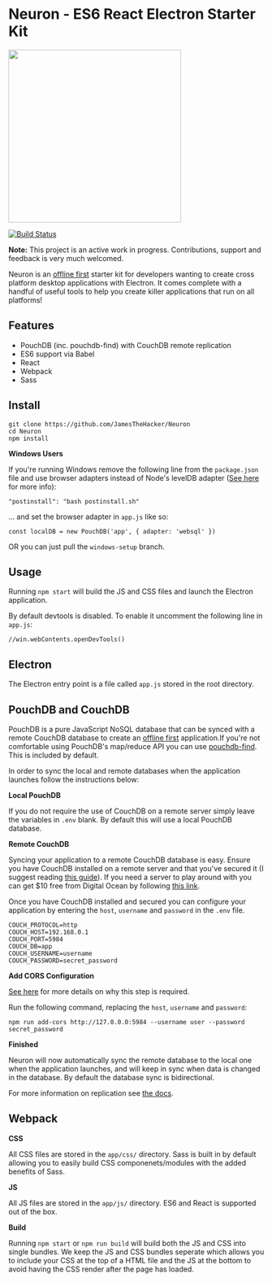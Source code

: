 Neuron - ES6 React Electron Starter Kit
=======================================

<img src="http://i.imgur.com/4IGAAU4.png" width=340>

[![Build Status](https://travis-ci.org/JamesTheHacker/Neuron.svg?branch=master)](https://travis-ci.org/JamesTheHacker/Neuron)

**Note:** This project is an active work in progress. Contributions, support and feedback is very much welcomed.

Neuron is an [offline first](http://offlinefirst.org/) starter kit for developers wanting to create cross platform desktop applications with Electron. It comes complete with a handful of useful tools to help you create killer applications that run on all platforms!

Features
--------

* PouchDB (inc. pouchdb-find) with CouchDB remote replication
* ES6 support via Babel
* React
* Webpack
* Sass

Install
-------

    git clone https://github.com/JamesTheHacker/Neuron
    cd Neuron
    npm install

**Windows Users**

If you're running Windows remove the following line from the `package.json` file and use browser adapters instead of Node's levelDB adapter ([See here](https://github.com/nolanlawson/hello-electron-with-pouchdb#browser-vs-node) for more info):

    "postinstall": "bash postinstall.sh"

... and set the browser adapter in `app.js` like so:

    const localDB = new PouchDB('app', { adapter: 'websql' })

OR you can just pull the `windows-setup` branch.

Usage
-----

Running `npm start` will build the JS and CSS files and launch the Electron application.

By default devtools is disabled. To enable it uncomment the following line in `app.js`:

    //win.webContents.openDevTools()

Electron
--------

The Electron entry point is a file called `app.js` stored in the root directory.

PouchDB and CouchDB
-------------------

PouchDB is a pure JavaScript NoSQL database that can be synced with a remote CouchDB database to create an [offline first](http://offlinefirst.org/) application.If you're not comfortable using PouchDB's map/reduce API you can use [pouchdb-find](https://github.com/nolanlawson/pouchdb-find). This is included by default.

In order to sync the local and remote databases when the application launches follow the instructions below:

**Local PouchDB**

If you do not require the use of CouchDB on a remote server simply leave the variables in `.env` blank. By default this will use a local PouchDB database.

**Remote CouchDB**

Syncing your application to a remote CouchDB database is easy. Ensure you have CouchDB installed on a remote server and that you've secured it (I suggest reading [this guide](http://guide.couchdb.org/draft/security.html)). If you need a server to play around with you can get $10 free from Digital Ocean by following [this link](https://m.do.co/c/dde4646baa31).

Once you have CouchDB installed and secured you can configure your application by entering the `host`, `username` and `password` in the `.env` file.

    COUCH_PROTOCOL=http
    COUCH_HOST=192.168.0.1
    COUCH_PORT=5984
    COUCH_DB=app
    COUCH_USERNAME=username
    COUCH_PASSWORD=secret_password

**Add CORS Configuration**

[See here](https://github.com/pouchdb/add-cors-to-couchdb) for more details on why this step is required.

Run the following command, replacing the `host`, `username` and `password`:

    npm run add-cors http://127.0.0.0:5984 --username user --password secret_password

**Finished**

Neuron will now automatically sync the remote database to the local one when the application launches, and will keep in sync when data is changed in the database. By default the database sync is bidirectional.

For more information on replication see [the docs](https://pouchdb.com/guides/replication.html).

Webpack
-------

**CSS**

All CSS files are stored in the `app/css/` directory. Sass is built in by default allowing you to easily build CSS componenets/modules with the added benefits of Sass.

**JS**

All JS files are stored in the `app/js/` directory. ES6 and React is supported out of the box.

**Build**

Running `npm start` or `npm run build` will build both the JS and CSS into single bundles. We keep the JS and CSS bundles seperate which allows you to include your CSS at the top of a HTML file and the JS at the bottom to avoid having the CSS render after the page has loaded.
